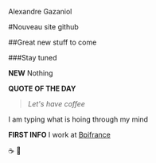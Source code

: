 Alexandre Gazaniol

#Nouveau site github

##Great new stuff to come

###Stay tuned

**NEW** Nothing

**QUOTE OF THE DAY**
>*Let's have coffee*

I am typing what is hoing through my mind

**FIRST INFO** I work at [Bpifrance](https://www.bpifrance.fr/)

:coffee: :pizza:
